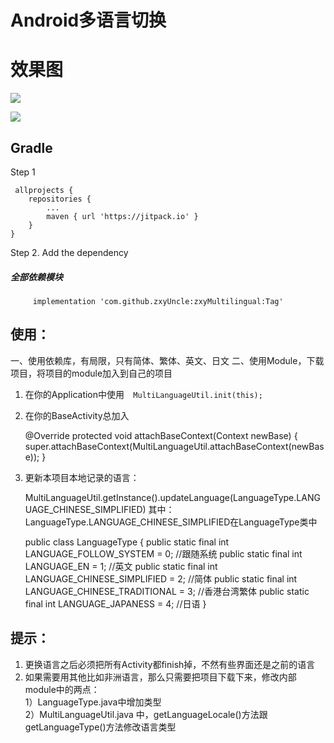 # Android多语言切换

# 效果图
[![](https://raw.githubusercontent.com/zxyUncle/zxyMultilingual/master/app/mul.gif)](https://raw.githubusercontent.com/zxyUncle/zxyMultilingual/master/app/mul.gif)

[![](https://jitpack.io/v/zxyUncle/zxyMultilingual.svg)](https://jitpack.io/#zxyUncle/zxyMultilingual)


Gradle
-----
Step 1


     allprojects {
		repositories {
			...
			maven { url 'https://jitpack.io' }
		}
	}

Step 2. Add the dependency
##### 全部依赖模块

         implementation 'com.github.zxyUncle:zxyMultilingual:Tag'





## 使用：
一、使用依赖库，有局限，只有简体、繁体、英文、日文
二、使用Module，下载项目，将项目的module加入到自己的项目
 1. 在你的Application中使用`  MultiLanguageUtil.init(this);`
 2. 在你的BaseActivity总加入

     @Override
    protected void attachBaseContext(Context newBase) {
        super.attachBaseContext(MultiLanguageUtil.attachBaseContext(newBase));
    }
 3. 更新本项目本地记录的语言：

    MultiLanguageUtil.getInstance().updateLanguage(LanguageType.LANGUAGE_CHINESE_SIMPLIFIED)
其中：LanguageType.LANGUAGE_CHINESE_SIMPLIFIED在LanguageType类中

    public class LanguageType {
    public static final int LANGUAGE_FOLLOW_SYSTEM = 0; //跟随系统
    public static final int LANGUAGE_EN = 1;    //英文
    public static final int LANGUAGE_CHINESE_SIMPLIFIED = 2; //简体
    public static final int LANGUAGE_CHINESE_TRADITIONAL = 3;  //香港台湾繁体
    public static final int LANGUAGE_JAPANESS = 4;  //日语
}





## 提示：

 1. 更换语言之后必须把所有Activity都finish掉，不然有些界面还是之前的语言
 2. 如果需要用其他比如非洲语言，那么只需要把项目下载下来，修改内部module中的两点：       
 1）LanguageType.java中增加类型      
 2）MultiLanguageUtil.java 中，getLanguageLocale()方法跟getLanguageType()方法修改语言类型